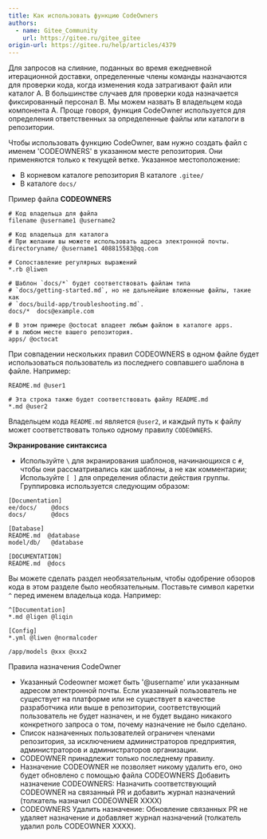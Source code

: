 ```yaml
---
title: Как использовать функцию CodeOwners
authors:
  - name: Gitee_Community
    url: https://gitee.ru/gitee_gitee
origin-url: https://gitee.ru/help/articles/4379
---
```


Для запросов на слияние, поданных во время ежедневной итерационной доставки, определенные члены команды назначаются для проверки кода, когда изменения кода затрагивают файл или каталог A. В большинстве случаев для проверки кода назначается фиксированный персонал B. Мы можем назвать B владельцем кода компонента A. Проще говоря, функция CodeOwner используется для определения ответственных за определенные файлы или каталоги в репозитории.

Чтобы использовать функцию CodeOwner, вам нужно создать файл с именем 'CODEOWNERS' в указанном месте репозитория. Они применяются только к текущей ветке. Указанное местоположение:

- В корневом каталоге репозитория
В каталоге `.gitee/`
- В каталоге `docs/`

 Пример файла **CODEOWNERS**

```text
# Код владельца для файла
filename @username1 @username2

# Код владельца для каталога
# При желании вы можете использовать адреса электронной почты.
directoryname/ @username1 408815583@qq.com

# Сопоставление регулярных выражений
*.rb @liwen 

# Шаблон `docs/*` будет соответствовать файлам типа
# `docs/getting-started.md`, но не дальнейшие вложенные файлы, такие как
# `docs/build-app/troubleshooting.md`.
docs/*  docs@example.com

# В этом примере @octocat владеет любым файлом в каталоге apps.
# в любом месте вашего репозитория.
apps/ @octocat
```

При совпадении нескольких правил CODEOWNERS в одном файле будет использоваться пользователь из последнего совпавшего шаблона в файле. Например:

```text
README.md @user1

# Эта строка также будет соответствовать файлу README.md
*.md @user2
```

Владельцем кода `README.md` является `@user2`, и каждый путь к файлу может соответствовать только одному правилу `CODEOWNERS`.

 **Экранирование синтаксиса**

- Используйте `\` для экранирования шаблонов, начинающихся с `#`, чтобы они рассматривались как шаблоны, а не как комментарии;
Используйте `[ ]` для определения области действия группы. Группировка используется следующим образом:

```text
[Documentation]
ee/docs/    @docs
docs/       @docs

[Database]
README.md  @database
model/db/   @database

[DOCUMENTATION]
README.md  @docs
```

Вы можете сделать раздел необязательным, чтобы одобрение обзоров кода в этом разделе было необязательным.
Поставьте символ каретки `^` перед именем владельца кода. Например:

```text
^[Documentation]
*.md @ligen @liqin

[Config]
*.yml @liwen @normalcoder 

/app/models @xxx @xxx2
```

Правила назначения CodeOwner

- Указанный Codeowner может быть '@username' или указанным адресом электронной почты.
Если указанный пользователь не существует на платформе или не существует в качестве разработчика или выше в репозитории, соответствующий пользователь не будет назначен, и не будет выдано никакого конкретного запроса о том, почему назначение не было сделано.
- Список назначенных пользователей ограничен членами репозитория, за исключением администраторов предприятия, администраторов и администраторов организации.
- CODEOWNER принадлежит только последнему правилу.
- Назначение CODEOWNER не позволяет никому удалить его, оно будет обновлено с помощью файла CODEOWNERS
Добавить назначение CODEOWNERS: Назначить соответствующий CODEOWNER на связанный PR и добавить журнал назначений (толкатель назначил CODEOWNER XXXX)
- CODEOWNERS Удалить назначение: Обновление связанных PR не удаляет назначение и добавляет журнал назначений (толкатель удалил роль CODEOWNER XXXX).